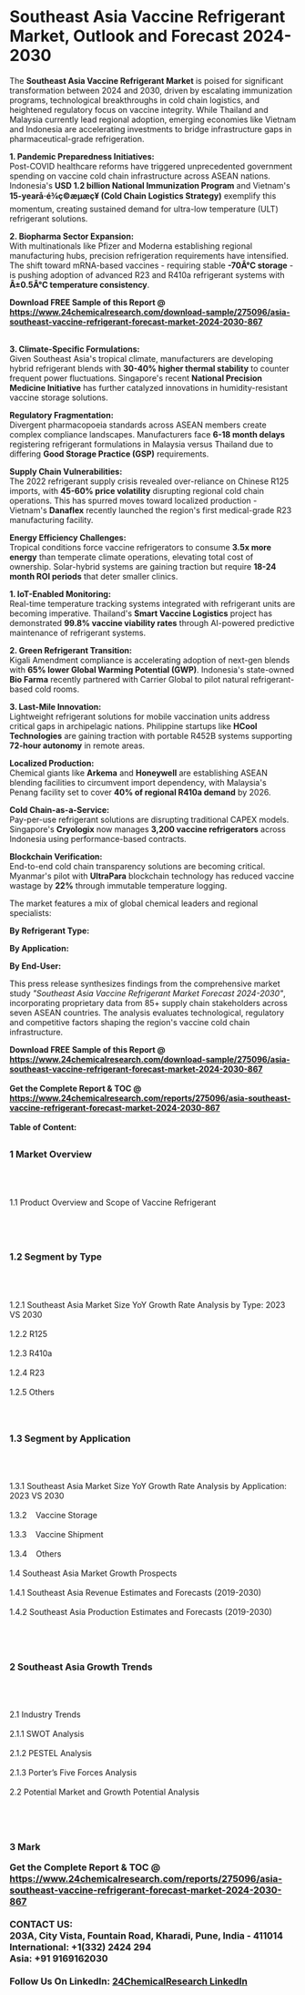 <h1>Southeast Asia Vaccine Refrigerant Market, Outlook and Forecast 2024-2030</h1><p>The <strong>Southeast Asia Vaccine Refrigerant Market</strong> is poised for significant transformation between 2024 and 2030, driven by escalating immunization programs, technological breakthroughs in cold chain logistics, and heightened regulatory focus on vaccine integrity. While Thailand and Malaysia currently lead regional adoption, emerging economies like Vietnam and Indonesia are accelerating investments to bridge infrastructure gaps in pharmaceutical-grade refrigeration.</p><p><strong>1. Pandemic Preparedness Initiatives:</strong><br>
Post-COVID healthcare reforms have triggered unprecedented government spending on vaccine cold chain infrastructure across ASEAN nations. Indonesia's <strong>USD 1.2 billion National Immunization Program</strong> and Vietnam's <strong>15-yearå·é¾ç©æµæç¥ (Cold Chain Logistics Strategy)</strong> exemplify this momentum, creating sustained demand for ultra-low temperature (ULT) refrigerant solutions.</p><p><strong>2. Biopharma Sector Expansion:</strong><br>
With multinationals like Pfizer and Moderna establishing regional manufacturing hubs, precision refrigeration requirements have intensified. The shift toward mRNA-based vaccines - requiring stable <strong>-70Â°C storage</strong> - is pushing adoption of advanced R23 and R410a refrigerant systems with <strong>Â±0.5Â°C temperature consistency</strong>.</p><div><b>Download FREE Sample of this Report @ 
            <a href="https://www.24chemicalresearch.com/download-sample/275096/asia-southeast-vaccine-refrigerant-forecast-market-2024-2030-867">
            https://www.24chemicalresearch.com/download-sample/275096/asia-southeast-vaccine-refrigerant-forecast-market-2024-2030-867</a></b></div><br><p><strong>3. Climate-Specific Formulations:</strong><br>
Given Southeast Asia's tropical climate, manufacturers are developing hybrid refrigerant blends with <strong>30-40% higher thermal stability</strong> to counter frequent power fluctuations. Singapore's recent <strong>National Precision Medicine Initiative</strong> has further catalyzed innovations in humidity-resistant vaccine storage solutions.</p><p><strong>Regulatory Fragmentation:</strong><br>
	Divergent pharmacopoeia standards across ASEAN members create complex compliance landscapes. Manufacturers face <strong>6-18 month delays</strong> registering refrigerant formulations in Malaysia versus Thailand due to differing <strong>Good Storage Practice (GSP)</strong> requirements.</p><p><strong>Supply Chain Vulnerabilities:</strong><br>
	The 2022 refrigerant supply crisis revealed over-reliance on Chinese R125 imports, with <strong>45-60% price volatility</strong> disrupting regional cold chain operations. This has spurred moves toward localized production - Vietnam's <strong>Danaflex</strong> recently launched the region's first medical-grade R23 manufacturing facility.</p><p><strong>Energy Efficiency Challenges:</strong><br>
	Tropical conditions force vaccine refrigerators to consume <strong>3.5x more energy</strong> than temperate climate operations, elevating total cost of ownership. Solar-hybrid systems are gaining traction but require <strong>18-24 month ROI periods</strong> that deter smaller clinics.</p><p><strong>1. IoT-Enabled Monitoring:</strong><br>
Real-time temperature tracking systems integrated with refrigerant units are becoming imperative. Thailand's <strong>Smart Vaccine Logistics</strong> project has demonstrated <strong>99.8% vaccine viability rates</strong> through AI-powered predictive maintenance of refrigerant systems.</p><p><strong>2. Green Refrigerant Transition:</strong><br>
Kigali Amendment compliance is accelerating adoption of next-gen blends with <strong>65% lower Global Warming Potential (GWP)</strong>. Indonesia's state-owned <strong>Bio Farma</strong> recently partnered with Carrier Global to pilot natural refrigerant-based cold rooms.</p><p><strong>3. Last-Mile Innovation:</strong><br>
Lightweight refrigerant solutions for mobile vaccination units address critical gaps in archipelagic nations. Philippine startups like <strong>HCool Technologies</strong> are gaining traction with portable R452B systems supporting <strong>72-hour autonomy</strong> in remote areas.</p><p><strong>Localized Production:</strong><br>
	Chemical giants like <strong>Arkema</strong> and <strong>Honeywell</strong> are establishing ASEAN blending facilities to circumvent import dependency, with Malaysia's Penang facility set to cover <strong>40% of regional R410a demand</strong> by 2026.</p><p><strong>Cold Chain-as-a-Service:</strong><br>
	Pay-per-use refrigerant solutions are disrupting traditional CAPEX models. Singapore's <strong>Cryologix</strong> now manages <strong>3,200 vaccine refrigerators</strong> across Indonesia using performance-based contracts.</p><p><strong>Blockchain Verification:</strong><br>
	End-to-end cold chain transparency solutions are becoming critical. Myanmar's pilot with <strong>UltraPara</strong> blockchain technology has reduced vaccine wastage by <strong>22%</strong> through immutable temperature logging.</p><p>The market features a mix of global chemical leaders and regional specialists:</p><p><strong>By Refrigerant Type:</strong></p><p><strong>By Application:</strong></p><p><strong>By End-User:</strong></p><p>This press release synthesizes findings from the comprehensive market study <em>"Southeast Asia Vaccine Refrigerant Market Forecast 2024-2030"</em>, incorporating proprietary data from 85+ supply chain stakeholders across seven ASEAN countries. The analysis evaluates technological, regulatory and competitive factors shaping the region's vaccine cold chain infrastructure.</p><div><b>Download FREE Sample of this Report @ 
            <a href="https://www.24chemicalresearch.com/download-sample/275096/asia-southeast-vaccine-refrigerant-forecast-market-2024-2030-867">
            https://www.24chemicalresearch.com/download-sample/275096/asia-southeast-vaccine-refrigerant-forecast-market-2024-2030-867</a></b></div><br><div><b>Get the Complete Report & TOC @ 
            <a href="https://www.24chemicalresearch.com/reports/275096/asia-southeast-vaccine-refrigerant-forecast-market-2024-2030-867">
            https://www.24chemicalresearch.com/reports/275096/asia-southeast-vaccine-refrigerant-forecast-market-2024-2030-867</a></b></div><br>
            <b>Table of Content:</b><p><h2><span style="font-size:16px"><strong>1 Market Overview&nbsp;&nbsp; &nbsp;</strong></span></h2><br />
<br />
<p>1.1 Product Overview and Scope of Vaccine Refrigerant&nbsp;</p><br />
<br />
<h2><strong><span style="font-size:16px">1.2 Segment by Type&nbsp;&nbsp; &nbsp;</span></strong></h2><br />
<br />
<p>1.2.1 Southeast Asia Market Size YoY Growth Rate Analysis by Type: 2023 VS 2030&nbsp;&nbsp; &nbsp;<br /><br />
1.2.2 R125&nbsp;&nbsp; &nbsp;<br /><br />
1.2.3 R410a<br /><br />
1.2.4 R23<br /><br />
1.2.5 Others<br /><br />
<br />
<h2><span style="font-size:16px"><strong>1.3 Segment by Application&nbsp;&nbsp;</strong></span></h2><br />
<br />
<p>1.3.1 Southeast Asia Market Size YoY Growth Rate Analysis by Application: 2023 VS 2030&nbsp;&nbsp; &nbsp;<br /><br />
1.3.2&nbsp;&nbsp; &nbsp;Vaccine Storage<br /><br />
1.3.3&nbsp;&nbsp; &nbsp;Vaccine Shipment<br /><br />
1.3.4&nbsp;&nbsp; &nbsp;Others<br /><br />
1.4 Southeast Asia Market Growth Prospects&nbsp;&nbsp; &nbsp;<br /><br />
1.4.1 Southeast Asia Revenue Estimates and Forecasts (2019-2030)&nbsp;&nbsp; &nbsp;<br /><br />
1.4.2 Southeast Asia Production Estimates and Forecasts (2019-2030)&nbsp;&nbsp;</p><br />
<br />
<h2><span style="font-size:16px"><strong>2 Southeast Asia Growth Trends&nbsp;&nbsp; &nbsp;</strong></span></h2><br />
<br />
<p>2.1 Industry Trends&nbsp;&nbsp; &nbsp;<br /><br />
2.1.1 SWOT Analysis&nbsp;&nbsp; &nbsp;<br /><br />
2.1.2 PESTEL Analysis&nbsp;&nbsp; &nbsp;<br /><br />
2.1.3 Porter&rsquo;s Five Forces Analysis&nbsp;&nbsp; &nbsp;<br /><br />
2.2 Potential Market and Growth Potential Analysis&nbsp;&nbsp; &nbsp;</p><br />
<br />
<h2><span style="font-size:16px"><strong>3 Mark</p><div><b>Get the Complete Report & TOC @ 
            <a href="https://www.24chemicalresearch.com/reports/275096/asia-southeast-vaccine-refrigerant-forecast-market-2024-2030-867">
            https://www.24chemicalresearch.com/reports/275096/asia-southeast-vaccine-refrigerant-forecast-market-2024-2030-867</a></b></div><br><b>CONTACT US:</b><br>
            203A, City Vista, Fountain Road, Kharadi, Pune, India - 411014<br>
            International: +1(332) 2424 294<br>
            Asia: +91 9169162030 <br><br>
            Follow Us On LinkedIn: <a href="https://www.linkedin.com/company/24chemicalresearch/">24ChemicalResearch LinkedIn</a>